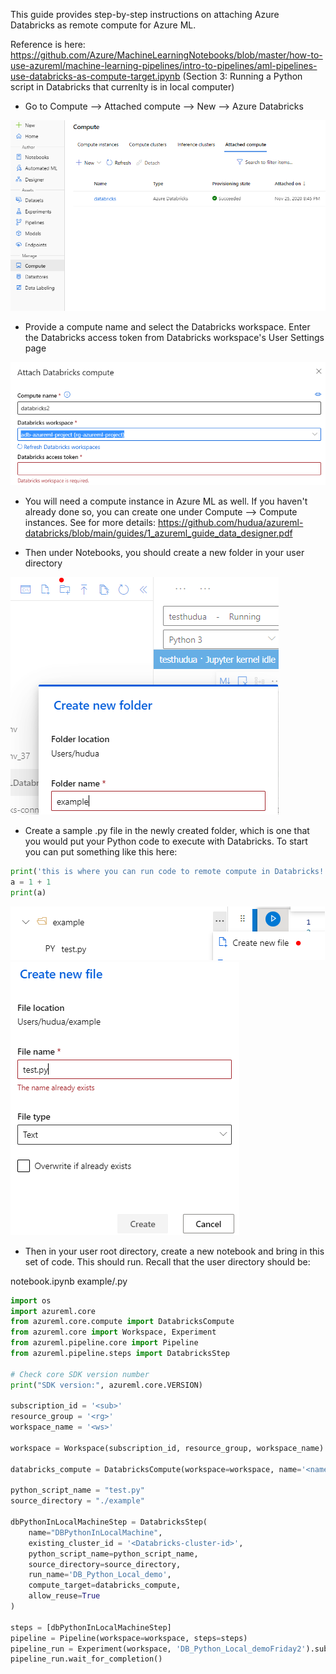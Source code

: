 This guide provides step-by-step instructions on attaching Azure Databricks as remote compute for Azure ML. 

Reference is here: https://github.com/Azure/MachineLearningNotebooks/blob/master/how-to-use-azureml/machine-learning-pipelines/intro-to-pipelines/aml-pipelines-use-databricks-as-compute-target.ipynb (Section 3: Running a Python script in Databricks that currenlty is in local computer)

* Go to Compute --> Attached compute --> New --> Azure Databricks

![alt text](/guides/images/amladb1.PNG)

* Provide a compute name and select the Databricks workspace. Enter the Databricks access token from Databricks workspace's User Settings page

![alt text](/guides/images/amladb2.PNG)

* You will need a compute instance in Azure ML as well. If you haven't already done so, you can create one under Compute --> Compute instances. See for more details: https://github.com/hudua/azureml-databricks/blob/main/guides/1_azureml_guide_data_designer.pdf

* Then under Notebooks, you should create a new folder in your user directory

![alt text](/guides/images/amladb3.PNG)

* Create a sample .py file in the newly created folder, which is one that you would put your Python code to execute with Databricks. To start you can put something like this here:

```python
print('this is where you can run code to remote compute in Databricks!')
a = 1 + 1
print(a)
```
![alt text](/guides/images/amladb4.PNG)
![alt text](/guides/images/amladb5.PNG)

* Then in your user root directory, create a new notebook and bring in this set of code. This should run. Recall that the user directory should be:

notebook.ipynb
example/<python-file-name>.py


```python
import os
import azureml.core
from azureml.core.compute import DatabricksCompute
from azureml.core import Workspace, Experiment
from azureml.pipeline.core import Pipeline
from azureml.pipeline.steps import DatabricksStep

# Check core SDK version number
print("SDK version:", azureml.core.VERSION)

subscription_id = '<sub>'
resource_group = '<rg>'
workspace_name = '<ws>'

workspace = Workspace(subscription_id, resource_group, workspace_name)

databricks_compute = DatabricksCompute(workspace=workspace, name='<name of Databricks compute you gave>')

python_script_name = "test.py"
source_directory = "./example"

dbPythonInLocalMachineStep = DatabricksStep(
    name="DBPythonInLocalMachine",
    existing_cluster_id = '<Databricks-cluster-id>',
    python_script_name=python_script_name,
    source_directory=source_directory,
    run_name='DB_Python_Local_demo',
    compute_target=databricks_compute,
    allow_reuse=True
)

steps = [dbPythonInLocalMachineStep]
pipeline = Pipeline(workspace=workspace, steps=steps)
pipeline_run = Experiment(workspace, 'DB_Python_Local_demoFriday2').submit(pipeline)
pipeline_run.wait_for_completion()

```
